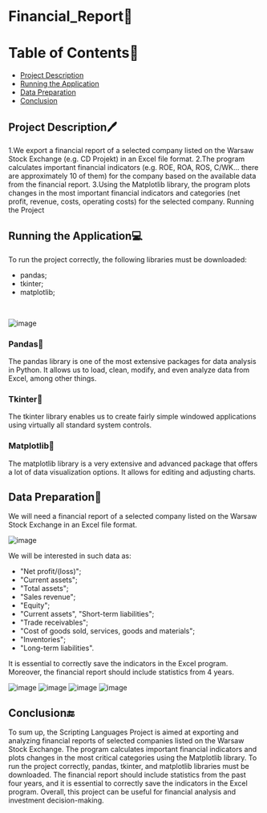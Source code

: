 # Financial_Report🧾

# Table of Contents📓
* [Project Description](#project-description)
* [Running the Application](#running-the-application)
* [Data Preparation](#data-preparation)
* [Conclusion](#conclusion)

## Project Description🖊
1.We export a financial report of a selected company listed on the Warsaw Stock Exchange (e.g. CD Projekt) in an Excel file format.
2.The program calculates important financial indicators (e.g. ROE, ROA, ROS, C/WK... there are approximately 10 of them) for the company based on the available data from the financial report.
3.Using the Matplotlib library, the program plots changes in the most important financial indicators and categories (net profit, revenue, costs, operating costs) for the selected company.
Running the Project

## Running the Application💻
To run the project correctly, the following libraries must be downloaded:
* pandas;
* tkinter;
* matplotlib;
<br>

![image](https://user-images.githubusercontent.com/101069553/165181187-8a499dca-9046-4e4e-ad44-721b679c78ca.png)

### Pandas📕
The pandas library is one of the most extensive packages for data analysis in Python. It allows us to load, clean, modify, and even analyze data from Excel, among other things.

### Tkinter📗
The tkinter library enables us to create fairly simple windowed applications using virtually all standard system controls.

### Matplotlib📘
The matplotlib library is a very extensive and advanced package that offers a lot of data visualization options. It allows for editing and adjusting charts.

## Data Preparation🔢
We will need a financial report of a selected company listed on the Warsaw Stock Exchange in an Excel file format.
<br>

![image](https://user-images.githubusercontent.com/101069553/165182752-eac36a38-5a35-455e-ba56-83cbcf7f4d4f.png)

We will be interested in such data as:
* "Net profit/(loss)";
* "Current assets";
* "Total assets";
* "Sales revenue";
* "Equity";
* "Current assets", "Short-term liabilities";
* "Trade receivables";
* "Cost of goods sold, services, goods and materials";
* "Inventories";
* "Long-term liabilities".

It is essential to correctly save the indicators in the Excel program. Moreover, the financial report should include statistics from 4 years.
<br>

![image](https://user-images.githubusercontent.com/101069553/165183082-f7b42e11-829b-48eb-9417-bcdcc287d484.png)
![image](https://user-images.githubusercontent.com/101069553/165183131-03b800c9-127c-415c-ad25-28cbb85273e3.png)
![image](https://user-images.githubusercontent.com/101069553/165183247-5569faba-259d-4abb-8cb7-90611256375a.png)
![image](https://user-images.githubusercontent.com/101069553/165183278-3648d21f-1fbc-4fc6-95e1-7eebc1b9b3a0.png)
 
## Conclusion🔚
To sum up, the Scripting Languages Project is aimed at exporting and analyzing financial reports of selected companies listed on the Warsaw Stock Exchange. The program calculates important financial indicators and plots changes in the most critical categories using the Matplotlib library. To run the project correctly, pandas, tkinter, and matplotlib libraries must be downloaded. The financial report should include statistics from the past four years, and it is essential to correctly save the indicators in the Excel program. Overall, this project can be useful for financial analysis and investment decision-making.


 





